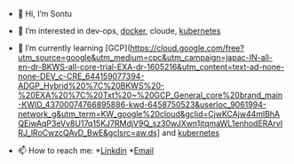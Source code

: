 - 👋 Hi, I’m Sontu
- 👀 I’m interested in dev-ops, [docker](https://www.docker.com/), cloude, [kubernetes](https://kubernetes.io/)
- 🌱 I’m currently learning [GCP](https://cloud.google.com/free?utm_source=google&utm_medium=cpc&utm_campaign=japac-IN-all-en-dr-BKWS-all-core-trial-EXA-dr-1605216&utm_content=text-ad-none-none-DEV_c-CRE_644159077394-ADGP_Hybrid%20%7C%20BKWS%20-%20EXA%20%7C%20Txt%20~%20GCP_General_core%20brand_main-KWID_43700074766895886-kwd-6458750523&userloc_9061994-network_g&utm_term=KW_google%20cloud&gclid=CjwKCAjw44mlBhAQEiwAqP3eVv8U17q15KJ7RMdjV9Q_sz30wJXwn1jtqmaWL1enhodERArvIRJ_lRoCwzcQAvD_BwE&gclsrc=aw.ds] and [kubernetes](https://kubernetes.io/)

- 📫 How to reach me:
   *[Linkdin](https://www.linkedin.com/mwlite/profile/me?trk=p_mwlite_feed_updates-secondary_nav)
   *[Email](sontum7@gmail.com)
              

<!---
smpm07/smpm07 is a ✨ special ✨ repository because its `README.md` (this file) appears on your GitHub profile.
You can click the Preview link to take a look at your changes.
--->

